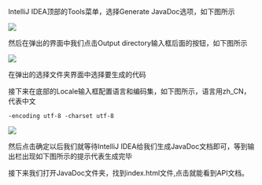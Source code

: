 IntelliJ IDEA顶部的Tools菜单，选择Generate JavaDoc选项，如下图所示

![](https://cdn.jsdelivr.net/gh/ndas95038/image-2021/src/202111142232213.png)

然后在弹出的界面中我们点击Output directory输入框后面的按钮，如下图所示

![](https://cdn.jsdelivr.net/gh/ndas95038/image-2021/src/202111142233266.png)

在弹出的选择文件夹界面中选择要生成的代码

接下来在底部的Locale输入框配置语言和编码集，如下图所示，语言用zh_CN，代表中文

    -encoding utf-8 -charset utf-8

![](https://cdn.jsdelivr.net/gh/ndas95038/image-2021/src/202111142234422.png)

然后点击确定以后我们就等待IntelliJ IDEA给我们生成JavaDoc文档即可，等到输出栏出现如下图所示的提示代表生成完毕

接下来我们打开JavaDoc文件夹，找到index.html文件,点击就能看到API文档。
